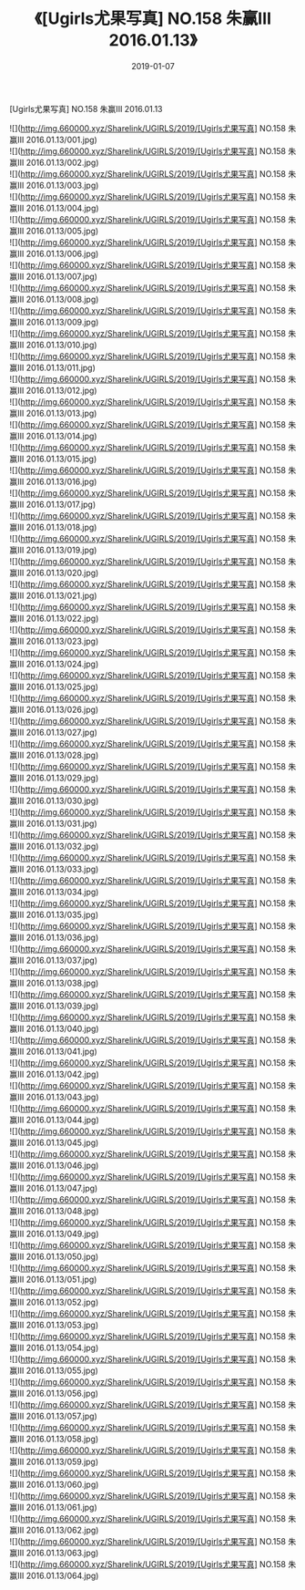 ﻿---
layout: post
title:  《[Ugirls尤果写真] NO.158 朱赢III 2016.01.13》
date:   2019-01-07
img: http://img.660000.xyz/Sharelink/UGIRLS/2019/[Ugirls尤果写真] NO.158 朱赢III 2016.01.13/000.jpg
categories: [美女, 清纯, 唯美]
---

[Ugirls尤果写真] NO.158 朱赢III 2016.01.13

 ![](http://img.660000.xyz/Sharelink/UGIRLS/2019/[Ugirls尤果写真] NO.158 朱赢III 2016.01.13/001.jpg) <br>![](http://img.660000.xyz/Sharelink/UGIRLS/2019/[Ugirls尤果写真] NO.158 朱赢III 2016.01.13/002.jpg) <br>![](http://img.660000.xyz/Sharelink/UGIRLS/2019/[Ugirls尤果写真] NO.158 朱赢III 2016.01.13/003.jpg) <br>![](http://img.660000.xyz/Sharelink/UGIRLS/2019/[Ugirls尤果写真] NO.158 朱赢III 2016.01.13/004.jpg) <br>![](http://img.660000.xyz/Sharelink/UGIRLS/2019/[Ugirls尤果写真] NO.158 朱赢III 2016.01.13/005.jpg) <br>![](http://img.660000.xyz/Sharelink/UGIRLS/2019/[Ugirls尤果写真] NO.158 朱赢III 2016.01.13/006.jpg) <br>![](http://img.660000.xyz/Sharelink/UGIRLS/2019/[Ugirls尤果写真] NO.158 朱赢III 2016.01.13/007.jpg) <br>![](http://img.660000.xyz/Sharelink/UGIRLS/2019/[Ugirls尤果写真] NO.158 朱赢III 2016.01.13/008.jpg) <br>![](http://img.660000.xyz/Sharelink/UGIRLS/2019/[Ugirls尤果写真] NO.158 朱赢III 2016.01.13/009.jpg) <br>![](http://img.660000.xyz/Sharelink/UGIRLS/2019/[Ugirls尤果写真] NO.158 朱赢III 2016.01.13/010.jpg) <br>![](http://img.660000.xyz/Sharelink/UGIRLS/2019/[Ugirls尤果写真] NO.158 朱赢III 2016.01.13/011.jpg) <br>![](http://img.660000.xyz/Sharelink/UGIRLS/2019/[Ugirls尤果写真] NO.158 朱赢III 2016.01.13/012.jpg) <br>![](http://img.660000.xyz/Sharelink/UGIRLS/2019/[Ugirls尤果写真] NO.158 朱赢III 2016.01.13/013.jpg) <br>![](http://img.660000.xyz/Sharelink/UGIRLS/2019/[Ugirls尤果写真] NO.158 朱赢III 2016.01.13/014.jpg) <br>![](http://img.660000.xyz/Sharelink/UGIRLS/2019/[Ugirls尤果写真] NO.158 朱赢III 2016.01.13/015.jpg) <br>![](http://img.660000.xyz/Sharelink/UGIRLS/2019/[Ugirls尤果写真] NO.158 朱赢III 2016.01.13/016.jpg) <br>![](http://img.660000.xyz/Sharelink/UGIRLS/2019/[Ugirls尤果写真] NO.158 朱赢III 2016.01.13/017.jpg) <br>![](http://img.660000.xyz/Sharelink/UGIRLS/2019/[Ugirls尤果写真] NO.158 朱赢III 2016.01.13/018.jpg) <br>![](http://img.660000.xyz/Sharelink/UGIRLS/2019/[Ugirls尤果写真] NO.158 朱赢III 2016.01.13/019.jpg) <br>![](http://img.660000.xyz/Sharelink/UGIRLS/2019/[Ugirls尤果写真] NO.158 朱赢III 2016.01.13/020.jpg) <br>![](http://img.660000.xyz/Sharelink/UGIRLS/2019/[Ugirls尤果写真] NO.158 朱赢III 2016.01.13/021.jpg) <br>![](http://img.660000.xyz/Sharelink/UGIRLS/2019/[Ugirls尤果写真] NO.158 朱赢III 2016.01.13/022.jpg) <br>![](http://img.660000.xyz/Sharelink/UGIRLS/2019/[Ugirls尤果写真] NO.158 朱赢III 2016.01.13/023.jpg) <br>![](http://img.660000.xyz/Sharelink/UGIRLS/2019/[Ugirls尤果写真] NO.158 朱赢III 2016.01.13/024.jpg) <br>![](http://img.660000.xyz/Sharelink/UGIRLS/2019/[Ugirls尤果写真] NO.158 朱赢III 2016.01.13/025.jpg) <br>![](http://img.660000.xyz/Sharelink/UGIRLS/2019/[Ugirls尤果写真] NO.158 朱赢III 2016.01.13/026.jpg) <br>![](http://img.660000.xyz/Sharelink/UGIRLS/2019/[Ugirls尤果写真] NO.158 朱赢III 2016.01.13/027.jpg) <br>![](http://img.660000.xyz/Sharelink/UGIRLS/2019/[Ugirls尤果写真] NO.158 朱赢III 2016.01.13/028.jpg) <br>![](http://img.660000.xyz/Sharelink/UGIRLS/2019/[Ugirls尤果写真] NO.158 朱赢III 2016.01.13/029.jpg) <br>![](http://img.660000.xyz/Sharelink/UGIRLS/2019/[Ugirls尤果写真] NO.158 朱赢III 2016.01.13/030.jpg) <br>![](http://img.660000.xyz/Sharelink/UGIRLS/2019/[Ugirls尤果写真] NO.158 朱赢III 2016.01.13/031.jpg) <br>![](http://img.660000.xyz/Sharelink/UGIRLS/2019/[Ugirls尤果写真] NO.158 朱赢III 2016.01.13/032.jpg) <br>![](http://img.660000.xyz/Sharelink/UGIRLS/2019/[Ugirls尤果写真] NO.158 朱赢III 2016.01.13/033.jpg) <br>![](http://img.660000.xyz/Sharelink/UGIRLS/2019/[Ugirls尤果写真] NO.158 朱赢III 2016.01.13/034.jpg) <br>![](http://img.660000.xyz/Sharelink/UGIRLS/2019/[Ugirls尤果写真] NO.158 朱赢III 2016.01.13/035.jpg) <br>![](http://img.660000.xyz/Sharelink/UGIRLS/2019/[Ugirls尤果写真] NO.158 朱赢III 2016.01.13/036.jpg) <br>![](http://img.660000.xyz/Sharelink/UGIRLS/2019/[Ugirls尤果写真] NO.158 朱赢III 2016.01.13/037.jpg) <br>![](http://img.660000.xyz/Sharelink/UGIRLS/2019/[Ugirls尤果写真] NO.158 朱赢III 2016.01.13/038.jpg) <br>![](http://img.660000.xyz/Sharelink/UGIRLS/2019/[Ugirls尤果写真] NO.158 朱赢III 2016.01.13/039.jpg) <br>![](http://img.660000.xyz/Sharelink/UGIRLS/2019/[Ugirls尤果写真] NO.158 朱赢III 2016.01.13/040.jpg) <br>![](http://img.660000.xyz/Sharelink/UGIRLS/2019/[Ugirls尤果写真] NO.158 朱赢III 2016.01.13/041.jpg) <br>![](http://img.660000.xyz/Sharelink/UGIRLS/2019/[Ugirls尤果写真] NO.158 朱赢III 2016.01.13/042.jpg) <br>![](http://img.660000.xyz/Sharelink/UGIRLS/2019/[Ugirls尤果写真] NO.158 朱赢III 2016.01.13/043.jpg) <br>![](http://img.660000.xyz/Sharelink/UGIRLS/2019/[Ugirls尤果写真] NO.158 朱赢III 2016.01.13/044.jpg) <br>![](http://img.660000.xyz/Sharelink/UGIRLS/2019/[Ugirls尤果写真] NO.158 朱赢III 2016.01.13/045.jpg) <br>![](http://img.660000.xyz/Sharelink/UGIRLS/2019/[Ugirls尤果写真] NO.158 朱赢III 2016.01.13/046.jpg) <br>![](http://img.660000.xyz/Sharelink/UGIRLS/2019/[Ugirls尤果写真] NO.158 朱赢III 2016.01.13/047.jpg) <br>![](http://img.660000.xyz/Sharelink/UGIRLS/2019/[Ugirls尤果写真] NO.158 朱赢III 2016.01.13/048.jpg) <br>![](http://img.660000.xyz/Sharelink/UGIRLS/2019/[Ugirls尤果写真] NO.158 朱赢III 2016.01.13/049.jpg) <br>![](http://img.660000.xyz/Sharelink/UGIRLS/2019/[Ugirls尤果写真] NO.158 朱赢III 2016.01.13/050.jpg) <br>![](http://img.660000.xyz/Sharelink/UGIRLS/2019/[Ugirls尤果写真] NO.158 朱赢III 2016.01.13/051.jpg) <br>![](http://img.660000.xyz/Sharelink/UGIRLS/2019/[Ugirls尤果写真] NO.158 朱赢III 2016.01.13/052.jpg) <br>![](http://img.660000.xyz/Sharelink/UGIRLS/2019/[Ugirls尤果写真] NO.158 朱赢III 2016.01.13/053.jpg) <br>![](http://img.660000.xyz/Sharelink/UGIRLS/2019/[Ugirls尤果写真] NO.158 朱赢III 2016.01.13/054.jpg) <br>![](http://img.660000.xyz/Sharelink/UGIRLS/2019/[Ugirls尤果写真] NO.158 朱赢III 2016.01.13/055.jpg) <br>![](http://img.660000.xyz/Sharelink/UGIRLS/2019/[Ugirls尤果写真] NO.158 朱赢III 2016.01.13/056.jpg) <br>![](http://img.660000.xyz/Sharelink/UGIRLS/2019/[Ugirls尤果写真] NO.158 朱赢III 2016.01.13/057.jpg) <br>![](http://img.660000.xyz/Sharelink/UGIRLS/2019/[Ugirls尤果写真] NO.158 朱赢III 2016.01.13/058.jpg) <br>![](http://img.660000.xyz/Sharelink/UGIRLS/2019/[Ugirls尤果写真] NO.158 朱赢III 2016.01.13/059.jpg) <br>![](http://img.660000.xyz/Sharelink/UGIRLS/2019/[Ugirls尤果写真] NO.158 朱赢III 2016.01.13/060.jpg) <br>![](http://img.660000.xyz/Sharelink/UGIRLS/2019/[Ugirls尤果写真] NO.158 朱赢III 2016.01.13/061.jpg) <br>![](http://img.660000.xyz/Sharelink/UGIRLS/2019/[Ugirls尤果写真] NO.158 朱赢III 2016.01.13/062.jpg) <br>![](http://img.660000.xyz/Sharelink/UGIRLS/2019/[Ugirls尤果写真] NO.158 朱赢III 2016.01.13/063.jpg) <br>![](http://img.660000.xyz/Sharelink/UGIRLS/2019/[Ugirls尤果写真] NO.158 朱赢III 2016.01.13/064.jpg) <br>